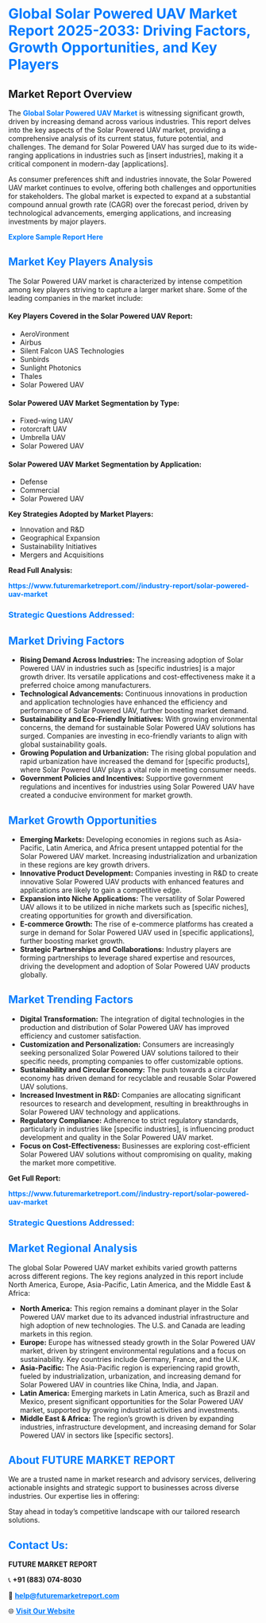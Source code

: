 <h1 style="color: #007BFF;">Global Solar Powered UAV Market Report 2025-2033: Driving Factors, Growth Opportunities, and Key Players</h1>

<section id="overview">
<h2>Market Report Overview</h2>
<p>The <a href="https://www.futuremarketreport.com//industry-report/solar-powered-uav-market" style="color: #007BFF; text-decoration: none;"><strong>Global Solar Powered UAV Market</strong></a> is witnessing significant growth, driven by increasing demand across various industries. This report delves into the key aspects of the Solar Powered UAV market, providing a comprehensive analysis of its current status, future potential, and challenges. The demand for Solar Powered UAV has surged due to its wide-ranging applications in industries such as [insert industries], making it a critical component in modern-day [applications].</p>
<p>As consumer preferences shift and industries innovate, the Solar Powered UAV market continues to evolve, offering both challenges and opportunities for stakeholders. The global market is expected to expand at a substantial compound annual growth rate (CAGR) over the forecast period, driven by technological advancements, emerging applications, and increasing investments by major players.</p>
</section>

<section id="overview">
<p><a href="https://www.futuremarketreport.com//request-sample/reportId=51701" style="color: #007BFF; text-decoration: none;"><strong>Explore Sample Report Here</strong></a></p>
</section>

<section id="key-players">
<h2 style="color: #007BFF;">Market Key Players Analysis</h2>
<p>The Solar Powered UAV market is characterized by intense competition among key players striving to capture a larger market share. Some of the leading companies in the market include:</p>
<h4>Key Players Covered in the Solar Powered UAV Report:</h4>
<ul><li>AeroVironment</li><li>Airbus</li><li>Silent Falcon UAS Technologies</li><li>Sunbirds</li><li>Sunlight Photonics</li><li>Thales</li><li>Solar Powered UAV</li></ul>
<h4>Solar Powered UAV Market Segmentation by Type:</h4>
<ul><li>Fixed-wing UAV</li><li>rotorcraft UAV</li><li>Umbrella UAV</li><li>Solar Powered UAV</li></ul>

<h4>Solar Powered UAV Market Segmentation by Application:</h4>
<ul><li>Defense</li><li>Commercial</li><li>Solar Powered UAV</li></ul>
<p><strong>Key Strategies Adopted by Market Players:</strong></p>
<ul>
<li>Innovation and R&D</li>
<li>Geographical Expansion</li>
<li>Sustainability Initiatives</li>
<li>Mergers and Acquisitions</li>
</ul>
</section>

<section>
<p><strong>Read Full Analysis: </strong></p><a href="https://www.futuremarketreport.com//industry-report/solar-powered-uav-market" style="color: #007BFF; text-decoration: none;"><strong>https://www.futuremarketreport.com//industry-report/solar-powered-uav-market</strong></a>
<h3 style="color: #007BFF;">Strategic Questions Addressed:</h3>
</section>

<section id="driving-factors">
<h2 style="color: #007BFF;">Market Driving Factors</h2>
<ul>
<li><strong>Rising Demand Across Industries:</strong> The increasing adoption of Solar Powered UAV in industries such as [specific industries] is a major growth driver. Its versatile applications and cost-effectiveness make it a preferred choice among manufacturers.</li>
<li><strong>Technological Advancements:</strong> Continuous innovations in production and application technologies have enhanced the efficiency and performance of Solar Powered UAV, further boosting market demand.</li>
<li><strong>Sustainability and Eco-Friendly Initiatives:</strong> With growing environmental concerns, the demand for sustainable Solar Powered UAV solutions has surged. Companies are investing in eco-friendly variants to align with global sustainability goals.</li>
<li><strong>Growing Population and Urbanization:</strong> The rising global population and rapid urbanization have increased the demand for [specific products], where Solar Powered UAV plays a vital role in meeting consumer needs.</li>
<li><strong>Government Policies and Incentives:</strong> Supportive government regulations and incentives for industries using Solar Powered UAV have created a conducive environment for market growth.</li>
</ul>
</section>

<section id="growth-opportunities">
<h2 style="color: #007BFF;">Market Growth Opportunities</h2>
<ul>
<li><strong>Emerging Markets:</strong> Developing economies in regions such as Asia-Pacific, Latin America, and Africa present untapped potential for the Solar Powered UAV market. Increasing industrialization and urbanization in these regions are key growth drivers.</li>
<li><strong>Innovative Product Development:</strong> Companies investing in R&D to create innovative Solar Powered UAV products with enhanced features and applications are likely to gain a competitive edge.</li>
<li><strong>Expansion into Niche Applications:</strong> The versatility of Solar Powered UAV allows it to be utilized in niche markets such as [specific niches], creating opportunities for growth and diversification.</li>
<li><strong>E-commerce Growth:</strong> The rise of e-commerce platforms has created a surge in demand for Solar Powered UAV used in [specific applications], further boosting market growth.</li>
<li><strong>Strategic Partnerships and Collaborations:</strong> Industry players are forming partnerships to leverage shared expertise and resources, driving the development and adoption of Solar Powered UAV products globally.</li>
</ul>
</section>

<section id="trending-factors">
<h2 style="color: #007BFF;">Market Trending Factors</h2>
<ul>
<li><strong>Digital Transformation:</strong> The integration of digital technologies in the production and distribution of Solar Powered UAV has improved efficiency and customer satisfaction.</li>
<li><strong>Customization and Personalization:</strong> Consumers are increasingly seeking personalized Solar Powered UAV solutions tailored to their specific needs, prompting companies to offer customizable options.</li>
<li><strong>Sustainability and Circular Economy:</strong> The push towards a circular economy has driven demand for recyclable and reusable Solar Powered UAV solutions.</li>
<li><strong>Increased Investment in R&D:</strong> Companies are allocating significant resources to research and development, resulting in breakthroughs in Solar Powered UAV technology and applications.</li>
<li><strong>Regulatory Compliance:</strong> Adherence to strict regulatory standards, particularly in industries like [specific industries], is influencing product development and quality in the Solar Powered UAV market.</li>
<li><strong>Focus on Cost-Effectiveness:</strong> Businesses are exploring cost-efficient Solar Powered UAV solutions without compromising on quality, making the market more competitive.</li>
</ul>
</section>

<section>
<p><strong>Get Full Report: </strong></p><a href="https://www.futuremarketreport.com//industry-report/solar-powered-uav-market" style="color: #007BFF; text-decoration: none;"><strong>https://www.futuremarketreport.com//industry-report/solar-powered-uav-market</strong></a>
<h3 style="color: #007BFF;">Strategic Questions Addressed:</h3>
</section>


<section id="regional-analysis">
<h2 style="color: #007BFF;">Market Regional Analysis</h2>
<p>The global Solar Powered UAV market exhibits varied growth patterns across different regions. The key regions analyzed in this report include North America, Europe, Asia-Pacific, Latin America, and the Middle East & Africa:</p>
<ul>
<li><strong>North America:</strong> This region remains a dominant player in the Solar Powered UAV market due to its advanced industrial infrastructure and high adoption of new technologies. The U.S. and Canada are leading markets in this region.</li>
<li><strong>Europe:</strong> Europe has witnessed steady growth in the Solar Powered UAV market, driven by stringent environmental regulations and a focus on sustainability. Key countries include Germany, France, and the U.K.</li>
<li><strong>Asia-Pacific:</strong> The Asia-Pacific region is experiencing rapid growth, fueled by industrialization, urbanization, and increasing demand for Solar Powered UAV in countries like China, India, and Japan.</li>
<li><strong>Latin America:</strong> Emerging markets in Latin America, such as Brazil and Mexico, present significant opportunities for the Solar Powered UAV market, supported by growing industrial activities and investments.</li>
<li><strong>Middle East & Africa:</strong> The region’s growth is driven by expanding industries, infrastructure development, and increasing demand for Solar Powered UAV in sectors like [specific sectors].</li>
</ul>
</section>

<footer>
<h2 style="color: #007BFF;">About FUTURE MARKET REPORT</h2>
<p>We are a trusted name in market research and advisory services, delivering actionable insights and strategic support to businesses across diverse industries. Our expertise lies in offering:</p>

<p>Stay ahead in today’s competitive landscape with our tailored research solutions.</p>

<h2 style="color: #007BFF;">Contact Us:</h2>
<p><strong>FUTURE MARKET REPORT</strong></p>
<p>📞 <strong>+91 (883) 074-8030</strong></p>
<p>📧 <strong><a href="mailto:help@futuremarketreport.com" style="color: #007BFF;">help@futuremarketreport.com</a></strong></p>
<p>🌐 <strong><a href="https://www.futuremarketreport.com/" style="color: #007BFF;">Visit Our Website</a></strong></p>
</footer>